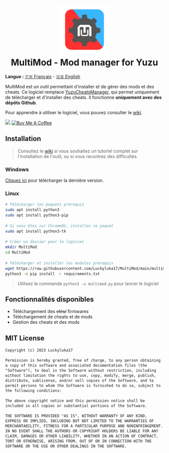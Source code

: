 <h1 align="center"><img src="assets/img/logo.png" width="160px"><br/>MultiMod - Mod manager for Yuzu</h1>

**Langue :** [🇫🇷 Français]() - [🇬🇧 English]()


MultiMod est un outil permettant d'installer et de gérer des mods et des cheats. Ce logiciel remplace [YuzuCheatsManager](https://github.com/Luckyluka17/YuzuCheatsManager), qui permet uniquement de télécharger et d'installer des cheats. Il fonctionne **uniquement avec des dépôts Github**. 

Pour apprendre à utiliser le logiciel, vous pouvez consulter le [wiki](https://github.com/Luckyluka17/MultiMod/wiki).

<a href=""><img src="https://www.allkpop.com/upload/2021/01/content/262046/1611711962-discord-button.png" width="105px"></a>
<a href="https://www.buymeacoffee.com/luckyluka17" target="_blank"><img src="https://cdn.buymeacoffee.com/buttons/v2/default-yellow.png" alt="Buy Me A Coffee" width="120px"></a>

## Installation

> Consultez le [wiki](https://github.com/Luckyluka17/MultiMod/wiki) si vous souhaitez un tutoriel complet sur l'installation de l'outil, ou si vous recontrez des difficultés.

### Windows
[Cliquez ici]() pour télécharger la dernière version.

### Linux
```sh
# Télécharger les paquets prérequis
sudo apt install python3
sudo apt install python3-pip

# Si vous êtes sur ChromeOS, installez ce paquet
sudo apt install python3-tk

# Créer un dossier pour le logiciel
mkdir MultiMod
cd MultiMod

# Télécharger et installer les modules prérequis
wget https://raw.githubusercontent.com/Luckyluka17/MultiMod/main/multimod.py
python3 -m pip install -r requirements.txt
```

> Utilisez la commande `python3 -u multimod.py` pour lancer le logiciel

## Fonctionnalités disponibles

- Téléchargement des ~~clés/~~ firmwares
- Téléchargement de cheats et de mods
- Gestion des cheats et des mods

## MIT License
```
Copyright (c) 2023 Luckyluka17

Permission is hereby granted, free of charge, to any person obtaining a copy of this software and associated documentation files (the "Software"), to deal in the Software without restriction, including without limitation the rights to use, copy, modify, merge, publish, distribute, sublicense, and/or sell copies of the Software, and to permit persons to whom the Software is furnished to do so, subject to the following conditions:

The above copyright notice and this permission notice shall be included in all copies or substantial portions of the Software.

THE SOFTWARE IS PROVIDED "AS IS", WITHOUT WARRANTY OF ANY KIND, EXPRESS OR IMPLIED, INCLUDING BUT NOT LIMITED TO THE WARRANTIES OF MERCHANTABILITY, FITNESS FOR A PARTICULAR PURPOSE AND NONINFRINGEMENT. IN NO EVENT SHALL THE AUTHORS OR COPYRIGHT HOLDERS BE LIABLE FOR ANY CLAIM, DAMAGES OR OTHER LIABILITY, WHETHER IN AN ACTION OF CONTRACT, TORT OR OTHERWISE, ARISING FROM, OUT OF OR IN CONNECTION WITH THE SOFTWARE OR THE USE OR OTHER DEALINGS IN THE SOFTWARE.

```